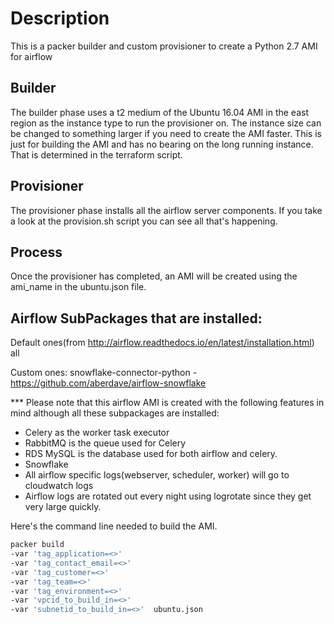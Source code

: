 # Description

This is a packer builder and custom provisioner to create a Python 2.7 AMI for airflow

## Builder

The builder phase uses a t2 medium of the Ubuntu 16.04 AMI in the east region as the instance type to run the provisioner on.  The instance size can be changed to something larger if you need to create the AMI faster.  This is just for building the AMI and has no bearing on the long running instance.  That is determined in the terraform script.

## Provisioner

The provisioner phase installs all the airflow server components.  If you take a look at the provision.sh script you can see all that's happening.


## Process

Once the provisioner has completed, an AMI will be created using the ami_name in the ubuntu.json file.

## Airflow SubPackages that are installed:
Default ones(from http://airflow.readthedocs.io/en/latest/installation.html)
all

Custom ones:
snowflake-connector-python - https://github.com/aberdave/airflow-snowflake

*** Please note that this airflow AMI is created with the following features in mind although all these subpackages are installed:
- Celery as the worker task executor
- RabbitMQ is the queue used for Celery
- RDS MySQL is the database used for both airflow and celery.
- Snowflake
- All airflow specific logs(webserver, scheduler, worker) will go to cloudwatch logs
- Airflow logs are rotated out every night using logrotate since they get very large quickly.

Here's the command line needed to build the AMI.

```bash
packer build
-var 'tag_application=<>'
-var 'tag_contact_email=<>'
-var 'tag_customer=<>'
-var 'tag_team=<>'
-var 'tag_environment=<>'
-var 'vpcid_to_build_in=<>'
-var 'subnetid_to_build_in=<>'  ubuntu.json
